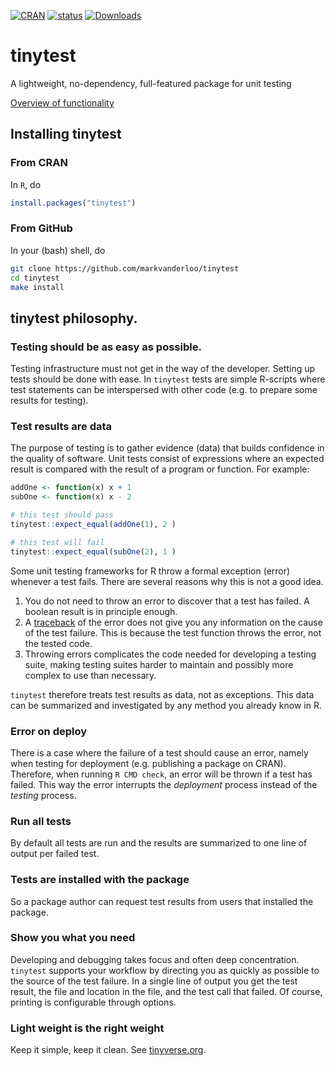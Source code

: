 [![CRAN](http://www.r-pkg.org/badges/version/tinytest)](http://cran.r-project.org/package=tinytest/)
[![status](https://tinyverse.netlify.com/badge/tinytest)](https://CRAN.R-project.org/package=tinytest)
[![Downloads](http://cranlogs.r-pkg.org/badges/tinytest)](http://cran.r-project.org/package=tinytest/)


# tinytest
A lightweight, no-dependency, full-featured package for unit testing

[Overview of functionality](pkg/README.md)


## Installing tinytest

### From CRAN

In `R`, do
```r
install.packages("tinytest")
```

### From GitHub

In your (bash) shell, do

```bash
git clone https://github.com/markvanderloo/tinytest
cd tinytest
make install
```


## tinytest philosophy.

### Testing should be as easy as possible. 

Testing infrastructure must not get in the way of the developer. Setting up
tests should be done with ease. In `tinytest` tests are simple R-scripts
where test statements can be interspersed with other code (e.g. to prepare
some results for testing).


### Test results are data


The purpose of testing is to  gather evidence (data) that builds confidence in
the quality of software. Unit tests consist of expressions where an expected
result is compared with the result of a program or function. For example:

```r
addOne <- function(x) x + 1
subOne <- function(x) x - 2

# this test should pass
tinytest::expect_equal(addOne(1), 2 )

# this test will fail
tinytest::expect_equal(subOne(2), 1 ) 
```

Some unit testing frameworks for R throw a formal exception (error) whenever a
test fails. There are several reasons why this is not a good idea.

1. You do not need to throw an error to discover that a test has failed. A boolean
result is in principle enough.
2. A [traceback](https://www.rdocumentation.org/packages/base/versions/3.5.2/topics/traceback)
of the error does not give you any information on the cause of the test
failure. This is because the test function throws the error, not the tested
code.
3. Throwing errors complicates the code needed for developing a testing suite,
making testing suites harder to maintain and possibly more complex to use than
necessary.

`tinytest` therefore treats test results as data, not as exceptions. This data
can be summarized and investigated by any method you already know in R.

### Error on deploy

There is a case where the failure of a test should cause an error, namely when
testing for deployment (e.g. publishing a package on CRAN). Therefore, when
running `R CMD check`, an error will be thrown if a test has failed. This way
the error interrupts the _deployment_ process instead of the _testing_ process.


### Run all tests

By default all tests are run and the results are summarized to one line of
output per failed test.

### Tests are installed with the package

So a package author can request test results from users that installed the package.


### Show you what you need

Developing and debugging takes focus and often deep concentration. `tinytest`
supports your workflow by directing you as quickly as possible
to the source of the test failure. In a single line of output you get the
test result, the file and location in the file, and the test call that failed.
Of course, printing is configurable through options.

### Light weight is the right weight

Keep it simple, keep it clean. See  [tinyverse.org](http://www.tinyverse.org).


















